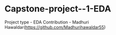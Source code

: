 # Capstone-project--1-EDA
Project type - EDA
Contribution - Madhuri Hawaldar(https://github.com/Madhurihawaldar55)
